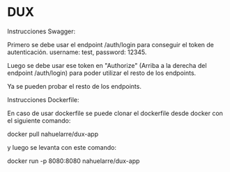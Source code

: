 # DUX

Instrucciones Swagger: 

Primero se debe usar el endpoint /auth/login para conseguir el token de autenticación. username: test, password: 12345.

Luego se debe usar ese token en "Authorize" (Arriba a la derecha del endpoint /auth/login) para poder
utilizar el resto de los endpoints.

Ya se pueden probar el resto de los endpoints.

Instrucciones Dockerfile: 

En caso de usar dockerfile se puede clonar el dockerfile desde docker con el siguiente comando:

docker pull nahuelarre/dux-app

y luego se levanta con este comando:

docker run -p 8080:8080 nahuelarre/dux-app
